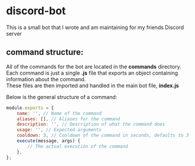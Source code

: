 # discord-bot
This is a small bot that I wrote and am maintaining for my friends Discord server

## command structure:
All of the commands for the bot are located in the <b>commands</b> directory.<br>
Each command is just a single <b>.js</b> file that exports an object containing information about the command.<br>
These files are then imported and handled in the main bot file, <b>index.js</b>

Below is the general structure of a command:
```javascript
module.exports = {
    name: '', // Name of the command
    aliases: [], // Aliases for the command
    description: '', // Description of what the command does
    usage: '', // Expected arguments
    cooldown: 3, // Cooldown of the command in seconds, defaults to 3
    execute(message, args) {
        // The actual execution of the command
    },
};
```
